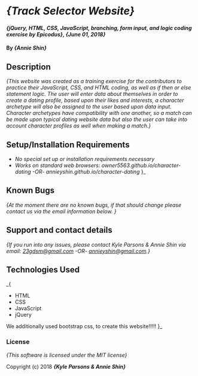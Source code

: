 # _{Track Selector Website}_

#### _{jQuery, HTML, CSS, JavaScript, branching, form input, and logic coding exercise by Epicodus}, {June 01, 2018}_

#### By _**{Annie Shin}**_

## Description

_{This website was created as a training exercise for the contributors to practice their JavaScript, CSS, and HTML coding, as well as if then or else statement logic. The user will enter data about themselves in order to create a dating profile, based upon their likes and interests, a character archetype will also be assigned to the user based upon data input. Character archetypes have compatibility with one another, so a match can be made upon typical dating website data but also the user can take into account character profiles as well when making a match.}_

## Setup/Installation Requirements

* _No special set up or installation requirements necessary_
* _Works on standard web browsers: owner5563.github.io/character-dating -OR- annieyshin.github.io/character-dating_
}_

## Known Bugs

_{At the moment there are no known bugs, if that should change please contact us via the email information below. }_

## Support and contact details

_{If you run into any issues, please contact Kyle Parsons & Annie Shin via email:
23gdsm@gmail.com -OR- annieyshin@gmail.com.}_

## Technologies Used

_{
* HTML
* CSS
* JavaScript
* jQuery

We additionally used bootstrap css, to create this website!!!!!
  }_

### License

*{This software is licensed under the MIT license}*

Copyright (c) 2018 **_{Kyle Parsons & Annie Shin}_**

